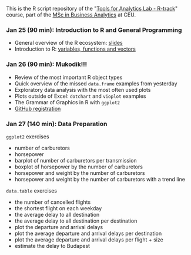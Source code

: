 
This is the R script repository of the "[Tools for Analytics Lab - R-track](http://economics.ceu.edu/courses/1-tools-analytics-lab-r-track)" course, part of the [MSc in Business Analytics](http://business.ceu.edu/msc-in-business-analytics) at CEU.

### Jan 25 (90 min): Introduction to R and General Programming

* General overview of the R ecosystem: [slides](http://bit.ly/CEU-R-1)
* Introduction to R: [variables, functions and vectors](https://github.com/daroczig/CEU-R-lab/blob/master/1.R)

### Jan 26 (90 min): Mukodik!!! 

* Review of the most important R object types
* Quick overview of the missed `data.frame` examples from yesterday
* Exploratory data analysis with the most often used plots
* Plots outside of Excel: `dotchart` and `vioplot` examples
* The Grammar of Graphics in R with `ggplot2`
* [GitHub registration](https://github.com/join)

### Jan 27 (140 min): Data Preparation

`ggplot2` exercises
* number of carburetors
* horsepower
* barplot of number of carburetors per transmission
* boxplot of horsepower by the number of carburetors
* horsepower and weight by the number of carburetors
* horsepower and weight by the number of carburetors with a trend line

`data.table` exercises
* the number of cancelled flights
* the shortest flight on each weekday
* the average delay to all destination
* the average delay to all destination per destination
* plot the departure and arrival delays
* plot the average departure and arrival delays per destination
* plot the average departure and arrival delays per flight + size
* estimate the delay to Budapest
